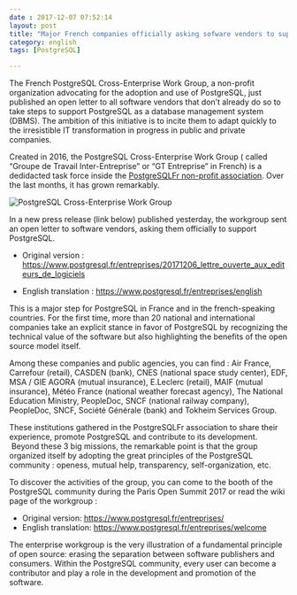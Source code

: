 ```yaml
---
date : 2017-12-07 07:52:14
layout: post
title: "Major French companies officially asking sofware vendors to support PostgreSQL"
category: english
tags: [PostgreSQL]

---
```


The French PostgreSQL Cross-Enterprise Work Group, a non-profit 
organization advocating 
for the adoption and use of PostgreSQL, just published an open letter to 
all software vendors that don’t already do so to take steps to 
support PostgreSQL as a database management system (DBMS). 
The ambition of this initiative is to incite them to adapt quickly 
to the irresistible IT transformation in progress in public and 
private companies.


<!--MORE-->                                                                     

Created in 2016, the PostgreSQL Cross-Enterprise Work Group ( called 
“Groupe de Travail Inter-Entreprise” or “GT Entreprise” in French) is a 
dedidacted 
task force inside the [PostgreSQLFr non-profit association](https://www.postgresql.fr/asso/). Over the last months,
it has grown remarkably. 

![PostgreSQL Cross-Enterprise Work Group](https://raw.githubusercontent.com/daamien/blog/gh-pages/_images/pgtie_affiche_en.png)

In a new press release (link below) published yesterday, the workgroup sent an
open letter to software vendors, asking them officially to support PostgreSQL.


* Original version :
<https://www.postgresql.fr/entreprises/20171206_lettre_ouverte_aux_editeurs_de_logiciels>

* English translation : 
<https://www.postgresql.fr/entreprises/english>

This is a major step for PostgreSQL in France and in the french-speaking 
countries. For the first time, more than 20 national and international 
companies
take an explicit stance in favor of PostgreSQL by recognizing the technical 
value of the software but also highlighting the benefits of 
the open source model itself.

Among these companies and public agencies, you can find : 
Air France,
Carrefour (retail), 
CASDEN (bank), 
CNES (national space study center), 
EDF, 
MSA / GIE AGORA (mutual insurance), 
E.Leclerc (retail), 
MAIF (mutual insurance), 
Météo France (national weather forecast agency), 
The National Education Ministry,
PeopleDoc,
SNCF (national railway company),
PeopleDoc, SNCF, 
Société Générale (bank)
and Tokheim Services Group.

These institutions gathered in the PostgreSQLFr association to share their 
experience, promote PostgreSQL and contribute to its development. 
 Beyond these 3 big missions, the remarkable point is that the group 
organized itself by adopting the great principles of the PostgreSQL community
: openess, mutual help, transparency, self-organization, etc.

To discover the activities of the group, you can come to the booth of the
PostgreSQL community during the Paris Open Summit 2017
or read the wiki page of the workgroup :

* Original version: <https://www.postgresql.fr/entreprises/> 
* English translation: <https://www.postgresql.fr/entreprises/welcome>

The enterprise workgroup is the very illustration of a fundamental principle
of open source: erasing the separation between software publishers and 
consumers. Within the PostgreSQL community, every user can become a contributor
and play a role in the development and promotion of the software.




 
  


